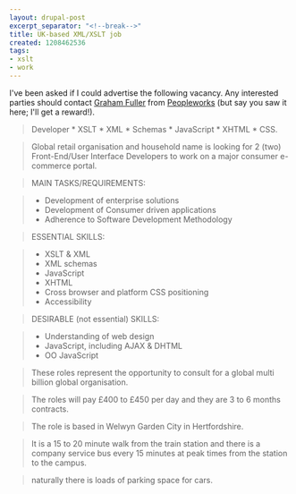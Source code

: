 ```yaml
---
layout: drupal-post
excerpt_separator: "<!--break-->"
title: UK-based XML/XSLT job
created: 1208462536
tags:
- xslt
- work
---
```

I've been asked if I could advertise the following vacancy. Any interested parties should contact [Graham Fuller][1] from [Peopleworks][2] (but say you saw it here; I'll get a reward!).

[1]: mailto:gfuller@peopleworks.co.uk "Email Graham Fuller"
[2]: http://www.peopleworks.co.uk "Peopleworks"

> Developer * XSLT * XML * Schemas * JavaScript * XHTML * CSS.
 
> Global retail organisation and household name is looking for 2 (two) Front-End/User Interface Developers to work on a major consumer e-commerce portal.

<!--break-->

> MAIN TASKS/REQUIREMENTS:
 
>   * Development of enterprise solutions
>   * Development of Consumer driven applications
>   * Adherence to Software Development Methodology
 
> ESSENTIAL SKILLS:
 
>   * XSLT & XML
>   * XML schemas
>   * JavaScript
>   * XHTML
>   * Cross browser and platform CSS positioning
>   * Accessibility
 
> DESIRABLE (not essential) SKILLS:
 
>   * Understanding of web design
>   * JavaScript, including AJAX & DHTML
>   * OO JavaScript
 
> These roles represent the opportunity to consult for a global multi billion global organisation.
 
> The roles will pay £400 to £450 per day and they are 3 to 6 months contracts.

> The role is based in Welwyn Garden City in Hertfordshire.

> It is a 15 to 20 minute walk from the train station and there is a company service bus every 15 minutes at peak times from the station to the campus.

> naturally there is loads of parking space for cars.

